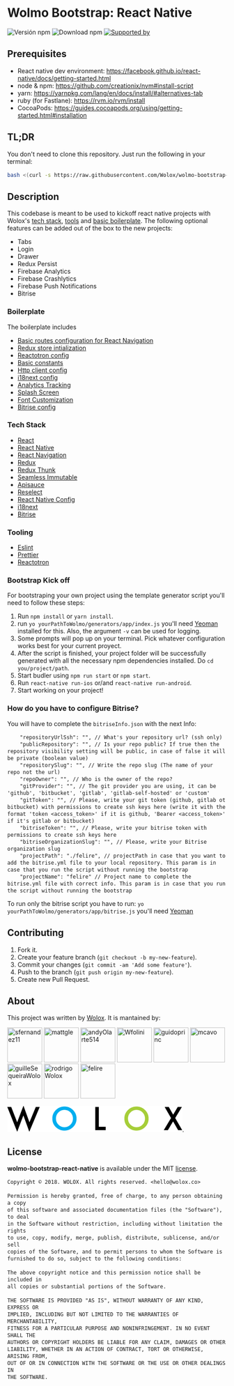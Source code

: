 # Wolmo Bootstrap: React Native

![Versión npm](https://img.shields.io/npm/v/generator-wolmo-bootstrap-rn.svg?color=68d5f7)
![Download npm](https://img.shields.io/npm/dw/generator-wolmo-bootstrap-rn.svg?color=7551bb)
[![Supported by](https://img.shields.io/badge/supported%20by-Wolox.💗-blue.svg)](https://www.wolox.com.ar)

## Prerequisites

- React native dev environment: https://facebook.github.io/react-native/docs/getting-started.html
- node & npm: https://github.com/creationix/nvm#install-script
- yarn: https://yarnpkg.com/lang/en/docs/install/#alternatives-tab
- ruby (for Fastlane): https://rvm.io/rvm/install
- CocoaPods: https://guides.cocoapods.org/using/getting-started.html#installation

## TL;DR

You don't need to clone this repository. Just run the following in your terminal:

```bash
bash <(curl -s https://raw.githubusercontent.com/Wolox/wolmo-bootstrap-react-native/master/run.sh)
```

## Description

This codebase is meant to be used to kickoff react native projects with Wolox's [tech stack](#tech-stack), [tools](#tooling) and [basic boilerplate](#boilerplate).
The following optional features can be added out of the box to the new projects:

- Tabs
- Login
- Drawer
- Redux Persist
- Firebase Analytics
- Firebase Crashlytics
- Firebase Push Notifications
- Bitrise

### Boilerplate

The boilerplate includes

- [Basic routes configuration for React Navigation](/generators/app/templates/src/app/screens.ejs)
- [Redux store intialization](/generators/app/templates/src/redux/store.ejs)
- [Reactotron config](/generators/app/templates/src/config/reactotronConfig.ejs)
- [Basic constants](/generators/app/templates/src/constants)
- [Http client config](/generators/app/templates/src/config/api.js)
- [i18next config](/generators/app/templates/src/config/i18n.js)
- [Analytics Tracking](/generators/app/templates/src/redux/middlewares/analyticsMiddleware.js)
- [Splash Screen](/generators/app/tasks/appSetup/splashScreenSetup.js)
- [Font Customization](/generators/app/templates/src/config/fonts.js)
- [Bitrise config](/generators/app/tasks/createBitriseApp.js)

### Tech Stack

- [React](https://facebook.github.io/react/)
- [React Native](https://facebook.github.io/react-native/)
- [React Navigation](https://reactnavigation.org/)
- [Redux](http://redux.js.org/)
- [Redux Thunk](https://github.com/gaearon/redux-thunk)
- [Seamless Immutable](https://github.com/rtfeldman/seamless-immutable)
- [Apisauce](https://github.com/skellock/apisauce)
- [Reselect](https://github.com/reactjs/reselect)
- [React Native Config](https://github.com/luggit/react-native-config)
- [i18next](https://www.i18next.com/)
- [Bitrise](https://devcenter.bitrise.io/)

### Tooling

- [Eslint](http://eslint.org/)
- [Prettier](https://github.com/prettier/prettier)
- [Reactotron](https://github.com/infinitered/reactotron)

### Bootstrap Kick off

For bootstraping your own project using the template generator script you'll need to follow these steps:

1. Run `npm install` or `yarn install`.
2. run `yo yourPathToWolmo/generators/app/index.js` you'll need [Yeoman](https://yeoman.io/learning/index.html) installed for this. Also, the argument `-v` can be used for logging.
3. Some prompts will pop up on your terminal. Pick whatever configuration works best for your current proyect.
4. After the script is finished, your project folder will be successfully generated with all the necessary npm dependencies installed. Do `cd you/project/path`.
5. Start budler using `npm run start` or `npm start`.
6. Run `react-native run-ios` or/and `react-native run-android`.
7. Start working on your project!

### How do you have to configure Bitrise?

You will have to complete the ```bitriseInfo.json``` with the next Info:
```
    "repositoryUrlSsh": "", // What's your repository url? (ssh only)
    "publicRepository": "", // Is your repo public? If true then the repository visibility setting will be public, in case of false it will be private (boolean value)
    "repositorySlug": "", // Write the repo slug (The name of your repo not the url)
    "repoOwner": "", // Who is the owner of the repo?
    "gitProvider": "", // The git provider you are using, it can be 'github', 'bitbucket', 'gitlab', 'gitlab-self-hosted' or 'custom'
    "gitToken": "", // Please, write your git token (github, gitlab ot bitbucket) with permissions to create ssh keys here (write it with the format 'token <access_token>' if it is github, 'Bearer <access_token>' if it's gitlab or bitbucket)
    "bitriseToken": "", // Please, write your bitrise token with permissions to create ssh keys here
    "bitriseOrganizationSlug": "", // Please, write your Bitrise organization slug
    "projectPath": "./felire", // projectPath in case that you want to add the bitrise.yml file to your local repository. This param is in case that you run the script without running the bootstrap
    "projectName": "felire" // Project name to complete the bitrise.yml file with correct info. This param is in case that you run the script without running the bootstrap
```
To run only the bitrise script you have to run: `yo yourPathToWolmo/generators/app/bitrise.js` you'll need [Yeoman](https://yeoman.io/learning/index.html) 

## Contributing

1. Fork it.
2. Create your feature branch (`git checkout -b my-new-feature`).
3. Commit your changes (`git commit -am 'Add some feature'`).
4. Push to the branch (`git push origin my-new-feature`).
5. Create new Pull Request.

## About

This project was written by [Wolox](http://www.wolox.com.ar). It is mantained by:

<a href="https://github.com/sfernandez11"><img src="https://avatars2.githubusercontent.com/u/8583214?s=460&v=4" title="sfernandez11" width="80" height="80"></a>
<a href="https://github.com/mattgle"><img src="https://avatars1.githubusercontent.com/u/44204622?s=460&v=4" title="mattgle" width="80" height="80"></a>
<a href="https://github.com/andyOlarte514"><img src="https://avatars3.githubusercontent.com/u/40371687?s=460&v=4" title="andyOlarte514" width="80" height="80"></a>
<a href="https://github.com/Wfolini"><img src="https://avatars0.githubusercontent.com/u/12822259?s=460&v=4" title="Wfolini" width="80" height="80"></a>
<a href="https://github.com/guidoprinc"><img src="https://avatars3.githubusercontent.com/u/28304582?s=460&v=4" title="guidoprinc" width="80" height="80"></a>
<a href="https://github.com/mcavo"><img src="https://avatars3.githubusercontent.com/u/7648908?s=460&v=4" title="mcavo" width="80" height="80"></a>
<a href="https://github.com/guilleSequeiraWolox"><img src="https://avatars2.githubusercontent.com/u/42941989?s=460&v=4" title="guilleSequeiraWolox" width="80" height="80"></a>
<a href="https://github.com/rodrigoWolox"><img src="https://avatars0.githubusercontent.com/u/43755587?s=460&v=4" title="rodrigoWolox" width="80" height="80"></a>
<a href="https://github.com/felire"><img src="https://avatars3.githubusercontent.com/u/11776795?s=460&v=4" title="felire" width="80" height="80"></a>

![Wolox](https://raw.githubusercontent.com/Wolox/press-kit/master/logos/logo_banner.png).

## License

**wolmo-bootstrap-react-native** is available under the MIT [license](LICENSE).

    Copyright © 2018. WOLOX. All rights reserved. <hello@wolox.co>

    Permission is hereby granted, free of charge, to any person obtaining a copy
    of this software and associated documentation files (the "Software"), to deal
    in the Software without restriction, including without limitation the rights
    to use, copy, modify, merge, publish, distribute, sublicense, and/or sell
    copies of the Software, and to permit persons to whom the Software is
    furnished to do so, subject to the following conditions:

    The above copyright notice and this permission notice shall be included in
    all copies or substantial portions of the Software.

    THE SOFTWARE IS PROVIDED "AS IS", WITHOUT WARRANTY OF ANY KIND, EXPRESS OR
    IMPLIED, INCLUDING BUT NOT LIMITED TO THE WARRANTIES OF MERCHANTABILITY,
    FITNESS FOR A PARTICULAR PURPOSE AND NONINFRINGEMENT. IN NO EVENT SHALL THE
    AUTHORS OR COPYRIGHT HOLDERS BE LIABLE FOR ANY CLAIM, DAMAGES OR OTHER
    LIABILITY, WHETHER IN AN ACTION OF CONTRACT, TORT OR OTHERWISE, ARISING FROM,
    OUT OF OR IN CONNECTION WITH THE SOFTWARE OR THE USE OR OTHER DEALINGS IN
    THE SOFTWARE.
